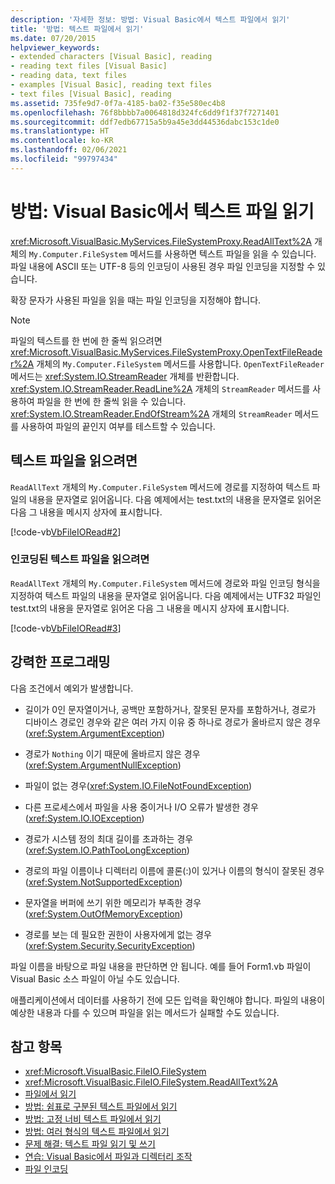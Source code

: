 ```yaml
---
description: '자세한 정보: 방법: Visual Basic에서 텍스트 파일에서 읽기'
title: '방법: 텍스트 파일에서 읽기'
ms.date: 07/20/2015
helpviewer_keywords:
- extended characters [Visual Basic], reading
- reading text files [Visual Basic]
- reading data, text files
- examples [Visual Basic], reading text files
- text files [Visual Basic], reading
ms.assetid: 735fe9d7-0f7a-4185-ba02-f35e580ec4b8
ms.openlocfilehash: 76f8bbbb7a0064818d324fc6dd9f1f37f7271401
ms.sourcegitcommit: ddf7edb67715a5b9a45e3dd44536dabc153c1de0
ms.translationtype: HT
ms.contentlocale: ko-KR
ms.lasthandoff: 02/06/2021
ms.locfileid: "99797434"
---
```

# <a name="how-to-read-from-text-files-in-visual-basic"></a>방법: Visual Basic에서 텍스트 파일 읽기

<xref:Microsoft.VisualBasic.MyServices.FileSystemProxy.ReadAllText%2A> 개체의 `My.Computer.FileSystem` 메서드를 사용하면 텍스트 파일을 읽을 수 있습니다. 파일 내용에 ASCII 또는 UTF-8 등의 인코딩이 사용된 경우 파일 인코딩을 지정할 수 있습니다.

확장 문자가 사용된 파일을 읽을 때는 파일 인코딩을 지정해야 합니다.

> [!NOTE]
> 파일의 텍스트를 한 번에 한 줄씩 읽으려면 <xref:Microsoft.VisualBasic.MyServices.FileSystemProxy.OpenTextFileReader%2A> 개체의 `My.Computer.FileSystem` 메서드를 사용합니다. `OpenTextFileReader` 메서드는 <xref:System.IO.StreamReader> 개체를 반환합니다. <xref:System.IO.StreamReader.ReadLine%2A> 개체의 `StreamReader` 메서드를 사용하여 파일을 한 번에 한 줄씩 읽을 수 있습니다. <xref:System.IO.StreamReader.EndOfStream%2A> 개체의 `StreamReader` 메서드를 사용하여 파일의 끝인지 여부를 테스트할 수 있습니다.

## <a name="to-read-from-a-text-file"></a>텍스트 파일을 읽으려면

`ReadAllText` 개체의 `My.Computer.FileSystem` 메서드에 경로를 지정하여 텍스트 파일의 내용을 문자열로 읽어옵니다. 다음 예제에서는 test.txt의 내용을 문자열로 읽어온 다음 그 내용을 메시지 상자에 표시합니다.

[!code-vb[VbFileIORead#2](~/samples/snippets/visualbasic/VS_Snippets_VBCSharp/VbFileIORead/VB/Class1.vb#2)]

### <a name="to-read-from-a-text-file-that-is-encoded"></a>인코딩된 텍스트 파일을 읽으려면

`ReadAllText` 개체의 `My.Computer.FileSystem` 메서드에 경로와 파일 인코딩 형식을 지정하여 텍스트 파일의 내용을 문자열로 읽어옵니다. 다음 예제에서는 UTF32 파일인 test.txt의 내용을 문자열로 읽어온 다음 그 내용을 메시지 상자에 표시합니다.

[!code-vb[VbFileIORead#3](~/samples/snippets/visualbasic/VS_Snippets_VBCSharp/VbFileIORead/VB/Class1.vb#3)]

## <a name="robust-programming"></a>강력한 프로그래밍

다음 조건에서 예외가 발생합니다.

- 길이가 0인 문자열이거나, 공백만 포함하거나, 잘못된 문자를 포함하거나, 경로가 디바이스 경로인 경우와 같은 여러 가지 이유 중 하나로 경로가 올바르지 않은 경우(<xref:System.ArgumentException>)

- 경로가 `Nothing` 이기 때문에 올바르지 않은 경우(<xref:System.ArgumentNullException>)

- 파일이 없는 경우(<xref:System.IO.FileNotFoundException>)

- 다른 프로세스에서 파일을 사용 중이거나 I/O 오류가 발생한 경우(<xref:System.IO.IOException>)

- 경로가 시스템 정의 최대 길이를 초과하는 경우(<xref:System.IO.PathTooLongException>)

- 경로의 파일 이름이나 디렉터리 이름에 콜론(:)이 있거나 이름의 형식이 잘못된 경우(<xref:System.NotSupportedException>)

- 문자열을 버퍼에 쓰기 위한 메모리가 부족한 경우(<xref:System.OutOfMemoryException>)

- 경로를 보는 데 필요한 권한이 사용자에게 없는 경우(<xref:System.Security.SecurityException>)

파일 이름을 바탕으로 파일 내용을 판단하면 안 됩니다. 예를 들어 Form1.vb 파일이 Visual Basic 소스 파일이 아닐 수도 있습니다.

애플리케이션에서 데이터를 사용하기 전에 모든 입력을 확인해야 합니다. 파일의 내용이 예상한 내용과 다를 수 있으며 파일을 읽는 메서드가 실패할 수도 있습니다.

## <a name="see-also"></a>참고 항목

- <xref:Microsoft.VisualBasic.FileIO.FileSystem>
- <xref:Microsoft.VisualBasic.FileIO.FileSystem.ReadAllText%2A>
- [파일에서 읽기](reading-from-files.md)
- [방법: 쉼표로 구분된 텍스트 파일에서 읽기](how-to-read-from-comma-delimited-text-files.md)
- [방법: 고정 너비 텍스트 파일에서 읽기](how-to-read-from-fixed-width-text-files.md)
- [방법: 여러 형식의 텍스트 파일에서 읽기](how-to-read-from-text-files-with-multiple-formats.md)
- [문제 해결: 텍스트 파일 읽기 및 쓰기](troubleshooting-reading-from-and-writing-to-text-files.md)
- [연습: Visual Basic에서 파일과 디렉터리 조작](walkthrough-manipulating-files-and-directories.md)
- [파일 인코딩](file-encodings.md)
